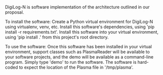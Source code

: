 DigiLog-N is software implementation of the architecture outlined in our proposal.

To install the software:
	Create a Python virtual environment for DigiLog-N using virtualenv, venv, etc.
	Install this software's dependencies, using 'pip install -r requirements.txt'.
	Install this software into your virtual environment, using 'pip install .' from this project's root directory.

To use the software:
	Once this software has been installed in your virtual environment, support classes such as PlasmaReader will be available to your software projects, and the demo will be available as a command-line program. Simply type 'demo' to run the software.
	The software is hard-coded to expect the location of the Plasma file in '/tmp/plasma'.

